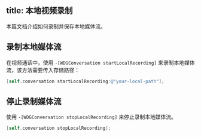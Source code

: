 title: 本地视频录制
---

本篇文档介绍如何录制并保存本地媒体流。

 
## 录制本地媒体流

在视频通话中，使用 `-[WDGConversation startLocalRecording]` 来录制本地媒体流，该方法需要传入存储路径：

```objectivec
[self.conversation startLocalRecording:@"your-local-path"];
```

## 停止录制媒体流

使用 `-[WDGConversation stopLocalRecording]` 来停止录制本地媒体流。

```objectivec
[self.conversation stopLocalRecording];
```
